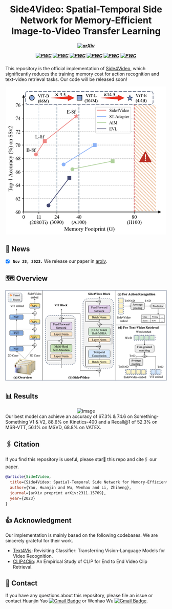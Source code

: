 <div align="center">

<h1> Side4Video: Spatial-Temporal Side Network for Memory-Efficient Image-to-Video Transfer Learning </h1>

<h5 align="center"> 
  
[![arXiv](https://img.shields.io/badge/Arxiv-2311.15769-b31b1b.svg?logo=arXiv)](https://arxiv.org/abs/2311.15769)


[![PWC](https://img.shields.io/endpoint.svg?url=https://paperswithcode.com/badge/side4video-spatial-temporal-side-network-for/action-recognition-in-videos-on-something-1)](https://paperswithcode.com/sota/action-recognition-in-videos-on-something-1?p=side4video-spatial-temporal-side-network-for)
[![PWC](https://img.shields.io/endpoint.svg?url=https://paperswithcode.com/badge/side4video-spatial-temporal-side-network-for/action-classification-on-kinetics-400)](https://paperswithcode.com/sota/action-classification-on-kinetics-400?p=side4video-spatial-temporal-side-network-for)
[![PWC](https://img.shields.io/endpoint.svg?url=https://paperswithcode.com/badge/side4video-spatial-temporal-side-network-for/video-retrieval-on-vatex)](https://paperswithcode.com/sota/video-retrieval-on-vatex?p=side4video-spatial-temporal-side-network-for)
[![PWC](https://img.shields.io/endpoint.svg?url=https://paperswithcode.com/badge/side4video-spatial-temporal-side-network-for/action-recognition-in-videos-on-something)](https://paperswithcode.com/sota/action-recognition-in-videos-on-something?p=side4video-spatial-temporal-side-network-for)
[![PWC](https://img.shields.io/endpoint.svg?url=https://paperswithcode.com/badge/side4video-spatial-temporal-side-network-for/video-retrieval-on-msr-vtt-1ka)](https://paperswithcode.com/sota/video-retrieval-on-msr-vtt-1ka?p=side4video-spatial-temporal-side-network-for)
[![PWC](https://img.shields.io/endpoint.svg?url=https://paperswithcode.com/badge/side4video-spatial-temporal-side-network-for/video-retrieval-on-msvd)](https://paperswithcode.com/sota/video-retrieval-on-msvd?p=side4video-spatial-temporal-side-network-for)

</h5>
</div>

This repository is the official implementation of [Side4Video](https://arxiv.org/abs/2311.15769), which significantly reduces the training memory cost for action recognition and text-video retrieval tasks. Our code will be released soon!
<div align=center>
<img width="500" alt="image" src="imgs/mem.png">
</div>

<!--[![Paper](http://img.shields.io/badge/Paper-arxiv.2307.08908-b31b1b.svg)](https://arxiv.org/abs/2307.08908)-->

## 📰 News
<!-- - [ ] We will release code soon.-->
- [x] **`Nov 28, 2023.`** We release our paper in [arxiv](https://arxiv.org/abs/2311.15769).

## 🗺️ Overview
<!--[The motivation of Side4Video is to reduce the training cost, enabling us to train a larger model with limited resources.-->

<div align=center>
<img width="795" alt="image" src="imgs/Side4Video.png">
</div>

<!-- ![Side4Video](imgs/Side4Video.png) -->

## 📊 Results
<div align=center>
<img width="795" alt="image" src="https://github.com/HJYao00/Side4Video/assets/119796101/d4a6a5c9-58a1-4232-9208-9d8be5597616">
</div>
Our best model can achieve an accuracy of 67.3% & 74.6 on Something-Something V1 & V2, 88.6% on Kinetics-400 and a Recall@1 of 52.3% on MSR-VTT, 56.1% on MSVD, 68.8% on VATEX.


## 🖇️ Citation
If you find this repository is useful, please star🌟 this repo and cite🖇️ our paper.
```bibtex
@article{Side4Video,
  title={Side4Video: Spatial-Temporal Side Network for Memory-Efficient Image-to-Video Transfer Learning},
  author={Yao, Huanjin and Wu, Wenhao and Li, Zhiheng},
  journal={arXiv preprint arXiv:2311.15769},
  year={2023}
}
```

## 👍 Acknowledgment
Our implementation is mainly based on the following codebases. We are sincerely grateful for their work.
- [Text4Vis](https://github.com/whwu95/Text4Vis): Revisiting Classifier: Transferring Vision-Language Models for Video Recognition.
- [CLIP4Clip](https://github.com/ArrowLuo/CLIP4Clip): An Empirical Study of CLIP for End to End Video Clip Retrieval.

## 📧 Contact
If you have any questions about this repository, please file an issue or contact Huanjin Yao [![Gmail Badge](https://img.shields.io/badge/-Gmail-25A785?style=flat-square&logo=Gmail&logoColor=white&link=mailto:yaohj22@mails.tsinghua.edu.cn)](mailto:yaohj22@mails.tsinghua.edu.cn) or Wenhao Wu [![Gmail Badge](https://img.shields.io/badge/-Gmail-25A785?style=flat-square&logo=Gmail&logoColor=white&link=mailto:wenhao.wu@sydney.edu.au)](mailto:wenhao.wu@sydney.edu.au).

<!--```
Huanjin Yao: yaohj22@mails.tsinghua.edu.cn
Wenhao Wu: wenhao.wu@sydney.edu.au
```-->
